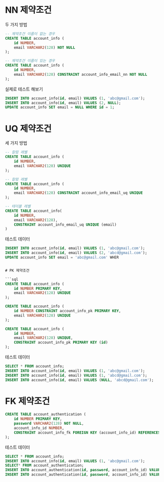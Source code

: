 # NN 제약조건

두 가지 방법

```sql
-- 제약조건 이름이 없는 경우
CREATE TABLE account_info (
    id NUMBER,
    email VARCHAR2(128) NOT NULL
);

-- 제약조건 이름이 있는 경우
CREATE TABLE account_info (
    id NUMBER,
    email VARCHAR2(128) CONSTRAINT account_info_email_nn NOT NULL
);
```

실제로 테스트 해보기

```sql
INSERT INTO account_info(id, email) VALUES (1, 'abc@gmail.com');
INSERT INTO account_info(id, email) VALUES (2, NULL);
UPDATE account_info SET email = NULL WHERE id = 1;
```




# UQ 제약조건

세 가지 방법

```sql
-- 칼럼 레벨
CREATE TABLE account_info (
    id NUMBER,
    email VARCHAR2(128) UNIQUE
);

-- 칼럼 레벨
CREATE TABLE account_info (
    id NUMBER,
    email VARCHAR2(128) CONSTRAINT account_info_email_uq UNIQUE
);

-- 테이블 레벨
CREATE TABLE account_info(
    id NUMBER,
    email VARCHAR2(128),
    CONSTRAINT account_info_email_uq UNIQUE (email)
)


```

테스트 데이터

```sql
INSERT INTO account_info(id, email) VALUES (1, 'abc@gmail.com');
INSERT INTO account_info(id, email) VALUES (2, 'abcd@gmail.com');
UPDATE account_info SET email = 'abc@gmail.com' WHER


# PK 제약조건

```sql
CREATE TABLE account_info (
    id NUMBER PRIMARY KEY,
    email VARCHAR2(128) UNIQUE
);

CREATE TABLE account_info (
    id NUMBER CONSTRAINT account_info_pk PRIMARY KEY,
    email VARCHAR2(128) UNIQUE
);

CREATE TABLE account_info (
    id NUMBER,
    email VARCHAR2(128) UNIQUE,
    CONSTRAINT account_info_pk PRIMARY KEY (id)
);
```

테스트 데이터

```sql
SELECT * FROM account_info;
INSERT INTO account_info(id, email) VALUES (1, 'abc@gmail.com');
INSERT INTO account_info(id, email) VALUES (1, 'abcd@gmail.com');
INSERT INTO account_info(id, email) VALUES (NULL, 'abcd@gmail.com');
```

# FK 제약조건

```sql
CREATE TABLE account_authentication (
    id NUMBER PRIMARY KEY,
    password VARCHAR2(128) NOT NULL,
    account_info_id NUMBER,
    CONSTRAINT account_info_fk FOREIGN KEY (account_info_id) REFERENCES account_info(id)
);
```

테스트 데이터

```sql
SELECT * FROM account_info;
INSERT INTO account_info(id, email) VALUES (1, 'abc@gmail.com');
SELECT* FROM account_authentication;
INSERT INTO account_authentication(id, password, account_info_id) VALUES(1, '1234', 1);
INSERT INTO account_authentication(id, password, account_info_id) VALUES(1, '1234', 2);
```
